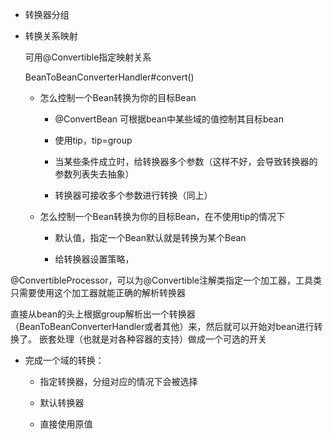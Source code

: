 - 转换器分组 
  
- 转换关系映射

    可用@Convertible指定映射关系

    BeanToBeanConverterHandler#convert() 
    
    - 怎么控制一个Bean转换为你的目标Bean

        - @ConvertBean 可根据bean中某些域的值控制其目标bean

        - 使用tip，tip=group

        - 当某些条件成立时，给转换器多个参数（这样不好，会导致转换器的参数列表失去抽象）

        - 转换器可接收多个参数进行转换（同上）

    - 怎么控制一个Bean转换为你的目标Bean，在不使用tip的情况下

        - 默认值，指定一个Bean默认就是转换为某个Bean

        - 给转换器设置策略，
        
@ConvertibleProcessor，可以为@Convertible注解类指定一个加工器，工具类只需要使用这个加工器就能正确的解析转换器

直接从bean的头上根据group解析出一个转换器（BeanToBeanConverterHandler或者其他）来，然后就可以开始对bean进行转换了。
嵌套处理（也就是对各种容器的支持）做成一个可选的开关

- 完成一个域的转换：

    - 指定转换器，分组对应的情况下会被选择
    
    - 默认转换器
    
    - 直接使用原值